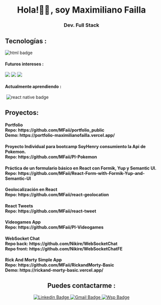 <div id="header" align="center">
  
  <h1 align="center">Hola!👋🏽 , soy Maximiliano Failla </h1>
  <h3 align="center">Dev. Full Stack</h3>
</div>
<div>
  <h2>Tecnologías :</h2>
  <img src="https://img.shields.io/badge/HTML5-E34F26?style=for-the-badge&logo=html5&logoColor=white" alt="html badge"/>
  <img src="https://img.shields.io/badge/CSS3-1572B6?style=for-the-badge&logo=css3&logoColor=white" alt=""/>
  <img src="https://img.shields.io/badge/JavaScript-F7DF1E?style=for-the-badge&logo=javascript&logoColor=black" alt=""/>
  <img src="https://img.shields.io/badge/React-20232A?style=for-the-badge&logo=react&logoColor=61DAFB" alt=""/>
  <img src="https://img.shields.io/badge/Redux-593D88?style=for-the-badge&logo=redux&logoColor=white" alt=""/>
  <img src="https://img.shields.io/badge/Node.js-43853D?style=for-the-badge&logo=node.js&logoColor=white" alt=""/>
  <img src="https://img.shields.io/badge/PostgreSQL-316192?style=for-the-badge&logo=postgresql&logoColor=white" alt=""/>
  <img src="https://img.shields.io/badge/sequelize-323330?style=for-the-badge&logo=sequelize&logoColor=blue" alt=""/>
  <img src="https://img.shields.io/badge/Express.js-000000?style=for-the-badge&logo=express&logoColor=white" alt=""/>
  <img src="https://img.shields.io/badge/git-%23F05033.svg?style=for-the-badge&logo=git&logoColor=white" alt="" />
  <img src="https://img.shields.io/badge/github-%23121011.svg?style=for-the-badge&logo=github&logoColor=white" alt=""/> 
</div>
<div>
  <h4>Futuros intereses :</h4>
  <img src="https://img.shields.io/badge/firebase-ffca28?style=for-the-badge&logo=firebase&logoColor=black" alt""/>
  <img src="https://img.shields.io/badge/Material%20UI-007FFF?style=for-the-badge&logo=mui&logoColor=white" alt""/>
  <img src="https://img.shields.io/badge/TypeScript-007ACC?style=for-the-badge&logo=typescript&logoColor=white" alt""/>
</div>
<div>
  <h4>Actualmente aprendiendo :</h4>
  <img src="https://img.shields.io/badge/Tailwind_CSS-38B2AC?style=for-the-badge&logo=tailwind-css&logoColor=white" alt=""/>
  <img src="https://img.shields.io/badge/react_native-%2320232a.svg?style=for-the-badge&logo=react&logoColor=%2361DAFB" alt="react native badge"/>
</div>
<div>
  <h2>Proyectos: </h2>
  <h4>Portfolio<br>Repo: https://github.com/MFaii/portfolio_public <br>Demo: https://portfolio-maximilianofailla.vercel.app/</h4>
  <h4>Proyecto Individual para bootcamp SoyHenry consumiento la Api de Pokemon. <br>Repo: https://github.com/MFaii/PI-Pokemon </h4>
  <h4>Práctica de un formulario básico en React con Formik, Yup y Semantic UI. <br>Repo: https://github.com/MFaii/React-Form-with-Formik-Yup-and-Semantic-UI <br/</h4>
  <h4>Geolocalización en React <br>Repo: https://github.com/MFaii/react-geolocation</h4>
  <h4>React Tweets<br>Repo: https://github.com/MFaii/react-tweet</h4>
  <h4>Videogames App<br>Repo: https://github.com/MFaii/PI-Videogames</h4>
  <h4>WebSocket Chat<br>Repo back: https://github.com/Nikire/WebSocketChat<br>Repo front: https://github.com/Nikire/WebSocketChatFE</h4>
  <h4>Rick And Morty Simple App<br>Repo: https://github.com/MFaii/RickandMorty-Basic <br>Demo: https://rickand-morty-basic.vercel.app/</h4>
</div>
<div id="badges" align="center">
  <h2>Puedes contactarme :</h2>
  <a href="https://www.linkedin.com/in/maximilianofailla/" target="_blank">
    <img src="https://img.shields.io/badge/LinkedIn-0077B5?style=for-the-badge&logo=linkedin&logoColor=white" alt="Linkedin Badge"/>
  </a>
  <a href="mailto:faillamaximiliano@gmail.com" target="_blank">
    <img src="https://img.shields.io/badge/Gmail-D14836?style=for-the-badge&logo=gmail&logoColor=white" alt="Gmail Badge"/>
  </a>
  <a href="https://walink.co/110fc4" target="_blank">
    <img src="https://img.shields.io/badge/WhatsApp-25D366?style=for-the-badge&logo=whatsapp&logoColor=white" alt="Wsp Badge"/>
  </a>
</div>
